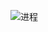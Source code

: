 ![进程](https://user-images.githubusercontent.com/59153788/177698483-2211f053-8fc2-453a-b4a3-a11ae7c6597c.png)


